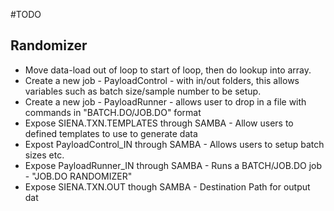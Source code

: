 #TODO
## Randomizer
* Move data-load out of loop to start of loop, then do lookup into array.
* Create a new job - PayloadControl - with in/out folders, this allows variables such as batch size/sample number to be setup.
* Create a new job - PayloadRunner  - allows user to drop in a file with commands in "BATCH.DO/JOB.DO" format
* Expose SIENA.TXN.TEMPLATES through SAMBA - Allow users to defined templates to use to generate data
* Expost PayloadControl_IN through SAMBA - Allows users to setup batch sizes etc.
* Expose PayloadRunner_IN through SAMBA - Runs a BATCH/JOB.DO job - "JOB.DO RANDOMIZER"
* Expose SIENA.TXN.OUT though SAMBA - Destination Path for output dat
